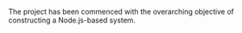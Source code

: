 The project has been commenced with the overarching objective of constructing a Node.js-based system.
